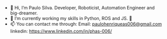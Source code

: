 - 👋 Hi, I’m Paulo Silva. Developer, Roboticist, Automation Engineer and big-dreamer.
- 🌱 I’m currently working my skills in Python, ROS and JS. 🔼
- 📫 You can contact me through:
Email: paulohenriqueas006@gmail.com
linkedin: https://www.linkedin.com/in/phas-006/

<!---
Paulo-HAS/Paulo-HAS is a ✨ special ✨ repository because its `README.md` (this file) appears on your GitHub profile.
You can click the Preview link to take a look at your changes.
--->
